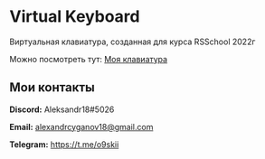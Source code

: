 # Virtual Keyboard

Виртуальная клавиатура, созданная для курса RSSchool 2022г

Можно посмотреть тут: [Моя клавиатура](https://alexandr1807.github.io/virtual-keyboard/)

## Мои контакты

**Discord:** Aleksandr18#5026

**Email:** alexandrcyganov18@gmail.com

**Telegram:** https://t.me/o9skii
